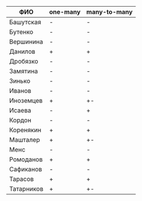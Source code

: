 | **ФИО**    | one-many | many-to-many |
|------------|----------|--------------|
| Башутская  | -        | -            |
| Бутенко    | -        | -            |
| Вершинина  | -        | -            |
| Данилов    | +        | +            |
| Дробязко   | -        | -            |
| Замятина   | -        | -            |
| Зинько     | -        | -            |
| Иванов     | -        | -            |
| Иноземцев  | +        | +-           |
| Исаева     | -        | +            |
| Кордон     | -        | -            |
| Коренякин  | +        | +            |
| Машталер   | +        | +-           |
| Менс       | -        | -            |
| Ромоданов  | +        | +            |
| Сафиканов  | -        | -            |
| Тарасов    | +        | +            |
| Татарников | +        | +-           |
